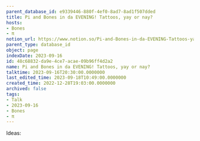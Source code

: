 ```yaml
---
parent_database_id: e9339446-880f-4ef0-8ad7-8ad1f507dded
title: Pi and Bones in da EVENING! Tattoos, yay or nay?
hosts:
- Bones
- π
notion_url: https://www.notion.so/Pi-and-Bones-in-da-EVENING-Tattoos-yay-or-nay-48c68832da9e4ce7acae09b96ff4d2a2
parent_type: database_id
object: page
indexDate: 2023-09-16
id: 48c68832-da9e-4ce7-acae-09b96ff4d2a2
name: Pi and Bones in da EVENING! Tattoos, yay or nay?
talktime: 2023-09-16T20:30:00.0000000
last_edited_time: 2023-09-18T10:49:00.0000000
created_time: 2022-12-28T19:03:00.0000000
archived: false
tags:
- Talk
- 2023-09-16
- Bones
- π
---
```


Ideas:
























